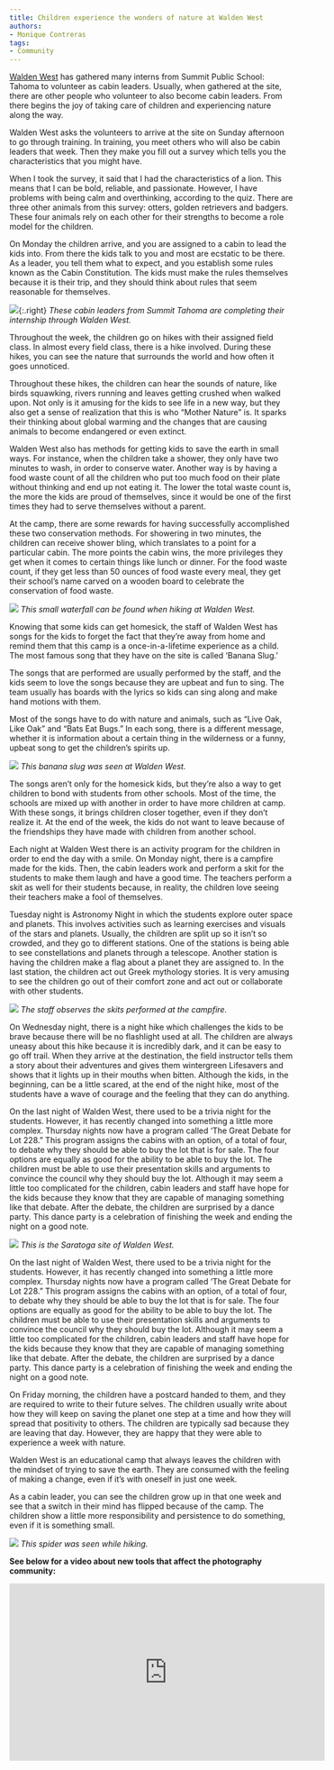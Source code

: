 ```yaml
---
title: Children experience the wonders of nature at Walden West
authors:
- Monique Contreras
tags:
- Community
---
```


[Walden West](http://www.waldenwest.org/) has gathered many interns from Summit Public School: Tahoma to volunteer as cabin leaders. Usually, when gathered at the site, there are other people who volunteer to also become cabin leaders. From there begins the joy of taking care of children and experiencing nature along the way.

Walden West asks the volunteers to arrive at the site on Sunday afternoon to go through training. In training, you meet others who will also be cabin leaders that week. Then they make you fill out a survey which tells you the characteristics that you might have.

When I took the survey, it said that I had the characteristics of a lion. This means that I can be bold, reliable, and passionate. However, I have problems with being calm and overthinking, according to the quiz. There are three other animals from this survey: otters, golden retrievers and badgers. These four animals rely on each other for their strengths to become a role model for the children.

On Monday the children arrive, and you are assigned to a cabin to lead the kids into. From there the kids talk to you and most are ecstatic to be there. As a leader, you tell them what to expect, and you establish some rules known as the Cabin Constitution. The kids must make the rules themselves because it is their trip, and they should think about rules that seem reasonable for themselves.

![](https://summitpsnewsorg.files.wordpress.com/2019/03/48383497_2416688145039217_2354040500849213440_o.jpg?w=359&h=269){:.right}
*These cabin leaders from Summit Tahoma are completing their internship through Walden West.*

Throughout the week, the children go on hikes with their assigned field class. In almost every field class, there is a hike involved. During these hikes, you can see the nature that surrounds the world and how often it goes unnoticed.

Throughout these hikes, the children can hear the sounds of nature, like birds squawking, rivers running and leaves getting crushed when walked upon. Not only is it amusing for the kids to see life in a new way, but they also get a sense of realization that this is who “Mother Nature” is. It sparks their thinking about global warming and the changes that are causing animals to become endangered or even extinct.

Walden West also has methods for getting kids to save the earth in small ways. For instance, when the children take a shower, they only have two minutes to wash, in order to conserve water. Another way is by having a food waste count of all the children who put too much food on their plate without thinking and end up not eating it. The lower the total waste count is, the more the kids are proud of themselves, since it would be one of the first times they had to serve themselves without a parent.

At the camp, there are some rewards for having successfully accomplished these two conservation methods. For showering in two minutes, the children can receive shower bling, which translates to a point for a particular cabin. The more points the cabin wins, the more privileges they get when it comes to certain things like lunch or dinner. For the food waste count, if they get less than 50 ounces of food waste every meal, they get their school’s name carved on a wooden board to celebrate the conservation of food waste.

![](https://summitpsnewsorg.files.wordpress.com/2019/03/43056154_2275944529113580_249296948585037824_o.jpg?w=263&h=365) 
*This small waterfall can be found when hiking at Walden West.*

Knowing that some kids can get homesick, the staff of Walden West has songs for the kids to forget the fact that they’re away from home and remind them that this camp is a once-in-a-lifetime experience as a child. The most famous song that they have on the site is called ‘Banana Slug.’

The songs that are performed are usually performed by the staff, and the kids seem to love the songs because they are upbeat and fun to sing. The team usually has boards with the lyrics so kids can sing along and make hand motions with them.

Most of the songs have to do with nature and animals, such as “Live Oak, Like Oak” and “Bats Eat Bugs.” In each song, there is a different message, whether it is information about a certain thing in the wilderness or a funny, upbeat song to get the children’s spirits up.

![](https://summitpsnewsorg.files.wordpress.com/2019/03/43111310_2275944382446928_2507212039785545728_o.jpg?w=310&h=224) 
*This banana slug was seen at Walden West.*

The songs aren’t only for the homesick kids, but they’re also a way to get children to bond with students from other schools. Most of the time, the schools are mixed up with another in order to have more children at camp. With these songs, it brings children closer together, even if they don’t realize it. At the end of the week, the kids do not want to leave because of the friendships they have made with children from another school.

Each night at Walden West there is an activity program for the children in order to end the day with a smile. On Monday night, there is a campfire made for the kids. Then, the cabin leaders work and perform a skit for the students to make them laugh and have a good time. The teachers perform a skit as well for their students because, in reality, the children love seeing their teachers make a fool of themselves.

Tuesday night is Astronomy Night in which the students explore outer space and planets. This involves activities such as learning exercises and visuals of the stars and planets. Usually, the children are split up so it isn’t so crowded, and they go to different stations. One of the stations is being able to see constellations and planets through a telescope. Another station is having the children make a flag about a planet they are assigned to. In the last station, the children act out Greek mythology stories. It is very amusing to see the children go out of their comfort zone and act out or collaborate with other students.

![](https://summitpsnewsorg.files.wordpress.com/2019/03/35325192_2068829016491800_6309706969603112960_o.jpg?w=232&h=348)
*The staff observes the skits performed at the campfire.*

On Wednesday night, there is a night hike which challenges the kids to be brave because there will be no flashlight used at all. The children are always uneasy about this hike because it is incredibly dark, and it can be easy to go off trail. When they arrive at the destination, the field instructor tells them a story about their adventures and gives them wintergreen Lifesavers and shows that it lights up in their mouths when bitten. Although the kids, in the beginning, can be a little scared, at the end of the night hike, most of the students have a wave of courage and the feeling that they can do anything.

On the last night of Walden West, there used to be a trivia night for the students. However, it has recently changed into something a little more complex. Thursday nights now have a program called ‘The Great Debate for Lot 228.” This program assigns the cabins with an option, of a total of four, to debate why they should be able to buy the lot that is for sale. The four options are equally as good for the ability to be able to buy the lot. The children must be able to use their presentation skills and arguments to convince the council why they should buy the lot. Although it may seem a little too complicated for the children, cabin leaders and staff have hope for the kids because they know that they are capable of managing something like that debate. After the debate, the children are surprised by a dance party. This dance party is a celebration of finishing the week and ending the night on a good note.

![](https://summitpsnewsorg.files.wordpress.com/2019/03/16002809_1411054865602555_1295608954490719815_n.jpg)
*This is the Saratoga site of Walden West.*

On the last night of Walden West, there used to be a trivia night for the students. However, it has recently changed into something a little more complex. Thursday nights now have a program called ‘The Great Debate for Lot 228.” This program assigns the cabins with an option, of a total of four, to debate why they should be able to buy the lot that is for sale. The four options are equally as good for the ability to be able to buy the lot. The children must be able to use their presentation skills and arguments to convince the council why they should buy the lot. Although it may seem a little too complicated for the children, cabin leaders and staff have hope for the kids because they know that they are capable of managing something like that debate. After the debate, the children are surprised by a dance party. This dance party is a celebration of finishing the week and ending the night on a good note.

On Friday morning, the children have a postcard handed to them, and they are required to write to their future selves. The children usually write about how they will keep on saving the planet one step at a time and how they will spread that positivity to others.  The children are typically sad because they are leaving that day. However, they are happy that they were able to experience a week with nature.

Walden West is an educational camp that always leaves the children with the mindset of trying to save the earth. They are consumed with the feeling of making a change, even if it’s with oneself in just one week.

As a cabin leader, you can see the children grow up in that one week and see that a switch in their mind has flipped because of the camp. The children show a little more responsibility and persistence to do something, even if it is something small.

![](https://summitpsnewsorg.files.wordpress.com/2019/03/1795989_805774466130601_2113263568329478925_o.jpg?w=177&h=315)
*This spider was seen while hiking.*

**See below for a video about new tools that affect the photography community:**

<iframe width="560" height="315" src="https://www.youtube.com/embed/DNDsdpu2S8I" frameborder="0" allow="autoplay; encrypted-media" allowfullscreen class="image"></iframe>